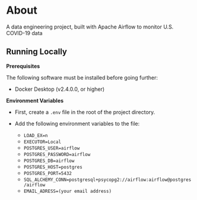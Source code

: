 
# About 

A data engineering project, built with Apache Airflow to monitor U.S. COVID-19 data

## Running Locally

**Prerequisites**

The following software must be installed before going further:

- Docker Desktop (v2.4.0.0, or higher)

**Environment Variables**

- First, create a `.env` file in the root of the project directory.
- Add the following environment variables to the file:

    - `LOAD_EX=n`
    - `EXECUTOR=Local`
    - `POSTGRES_USER=airflow`
    - `POSTGRES_PASSWORD=airflow`
    - `POSTGRES_DB=airflow`
    - `POSTGRES_HOST=postgres`
    - `POSTGRES_PORT=5432`
    - `SQL_ALCHEMY_CONN=postgresql+psycopg2://airflow:airflow@postgres/airflow`
    - `EMAIL_ADRESS=(your email address)`